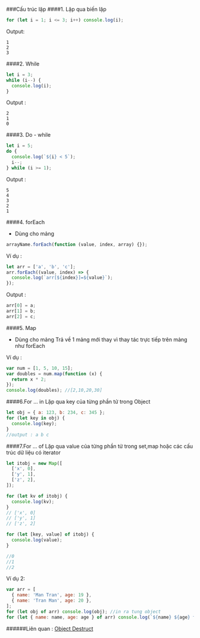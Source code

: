 ###Cấu trúc lặp
####1. Lặp qua biến lặp

```js
for (let i = 1; i <= 3; i++) console.log(i);
```

Output:

```
1
2
3
```

####2. While

```js
let i = 3;
while (i--) {
  console.log(i);
}
```

Output :

```
2
1
0
```

####3. Do - while

```js
let i = 5;
do {
  console.log(`${i} < 5`);
  i--;
} while (i >= 1);
```

Output :

```
5
4
3
2
1
```

####4. forEach

- Dùng cho mảng

```js
arrayName.forEach(function (value, index, array) {});
```

Ví dụ :

```js
let arr = ['a', 'b', 'c'];
arr.forEach((value, index) => {
  console.log(`arr[${index}]=${value}`);
});
```

Output :

```js
arr[0] = a;
arr[1] = b;
arr[2] = c;
```

####5. Map

- Dùng cho mảng
  Trả về 1 mảng mới thay vì thay tác trực tiếp trên mảng như forEach

Ví dụ :

```js
var num = [1, 5, 10, 15];
var doubles = num.map(function (x) {
  return x * 2;
});
console.log(doubles); //[2,10,20,30]
```

####6.For ... in
Lặp qua key của từng phần tử trong Object

```js
let obj = { a: 123, b: 234, c: 345 };
for (let key in obj) {
  console.log(key);
}
//output : a b c
```

####7.For ... of
Lặp qua value của từng phần tử trong set,map hoặc các cấu trúc dữ liệu có iterator

```js
let itobj = new Map([
  ['x', 0],
  ['y', 1],
  ['z', 2],
]);

for (let kv of itobj) {
  console.log(kv);
}
// ['x', 0]
// ['y', 1]
// ['z', 2]

for (let [key, value] of itobj) {
  console.log(value);
}

//0
//1
//2
```

Ví dụ 2:

```js
var arr = [
  { name: 'Man Tran', age: 19 },
  { name: 'Tran Man', age: 20 },
];
for (let obj of arr) console.log(obj); //in ra tung object
for (let { name: name, age: age } of arr) console.log(`${name} ${age} tuổi`); //in ra 'tên' 'tuổi' tuổi sử dụng object destruct để gán
```

######Liên quan :
[Object Destruct](./object-destruct.md)
